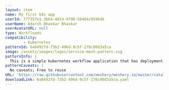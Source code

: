 ```yaml
---
layout: item
name: My first k8s app
userId: 777357e1-3bb4-4014-9790-50484c9596d6
userName: Adarsh Bhaskar Bhaskar
userAvatarURL: null
type: Workfloads
compatibility: 
        - kubernetes
patternId: 6a0492fd-73b2-496d-9c5f-278c00d3a5ca
image: /assets/images/logos/service-mesh-pattern.svg
patternInfo: |
  This is a simple kubernetes workflow application that has deployment, pods and service. This is first design used for eexploring Meshery Cloud platform
patternCaveats: |
  No caveats; Free to reuse
URL: 'https://raw.githubusercontent.com/meshery/meshery.io/master/catalog/6a0492fd-73b2-496d-9c5f-278c00d3a5ca.yaml'
downloadLink: 6a0492fd-73b2-496d-9c5f-278c00d3a5ca.yaml
---
```


